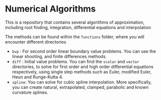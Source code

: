 # Numerical Algorithms

This is a repository that contains several algorithms of approximation, including root finding, integration, differential equations and interpolation

The methods can be found within the `functions` folder, where you will encounter different directories

- `bvp` : For second order linear boundary value problems. You can use the linear shooting, and finite differences methods. 
- `diff` : Initial value problems. You can find the `scalar` and `vector` directories, to solve for first order and high order differential equations respectively, using single step methods such as Euler, modified Euler, Heun and Runge-Kutta 4. 
- `spline`: You can solve for cubic spline interpolation. More specifically, you can create natural, extrapolated, clamped, parabolic and known curvature splines. 
